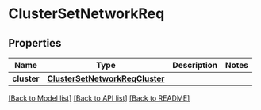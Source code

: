 # ClusterSetNetworkReq

## Properties
Name | Type | Description | Notes
------------ | ------------- | ------------- | -------------
**cluster** | [**ClusterSetNetworkReqCluster**](ClusterSetNetworkReqCluster.md) |  | 

[[Back to Model list]](../README.md#documentation-for-models) [[Back to API list]](../README.md#documentation-for-api-endpoints) [[Back to README]](../README.md)


